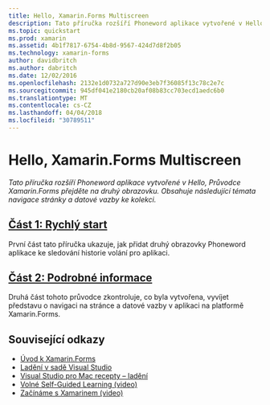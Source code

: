 ```yaml
---
title: Hello, Xamarin.Forms Multiscreen
description: Tato příručka rozšíří Phoneword aplikace vytvořené v Hello, Průvodce Xamarin.Forms přejděte na druhý obrazovku. Obsahuje následující témata navigace stránky a datové vazby ke kolekci.
ms.topic: quickstart
ms.prod: xamarin
ms.assetid: 4b1f7817-6754-4b8d-9567-424d7d8f2b05
ms.technology: xamarin-forms
author: davidbritch
ms.author: dabritch
ms.date: 12/02/2016
ms.openlocfilehash: 2132e1d0732a727d90e3eb7f36085f13c78c2e7c
ms.sourcegitcommit: 945df041e2180cb20af08b83cc703ecd1aedc6b0
ms.translationtype: MT
ms.contentlocale: cs-CZ
ms.lasthandoff: 04/04/2018
ms.locfileid: "30789511"
---
```

# <a name="hello-xamarinforms-multiscreen"></a>Hello, Xamarin.Forms Multiscreen

_Tato příručka rozšíří Phoneword aplikace vytvořené v Hello, Průvodce Xamarin.Forms přejděte na druhý obrazovku. Obsahuje následující témata navigace stránky a datové vazby ke kolekci._

## <a name="part-1-quickstartxamarin-formsget-startedhello-xamarin-forms-multiscreenquickstartmd"></a>[Část 1: Rychlý start](~/xamarin-forms/get-started/hello-xamarin-forms-multiscreen/quickstart.md)

První část tato příručka ukazuje, jak přidat druhý obrazovky Phoneword aplikace ke sledování historie volání pro aplikaci.

## <a name="part-2-deep-divexamarin-formsget-startedhello-xamarin-forms-multiscreendeepdivemd"></a>[Část 2: Podrobné informace](~/xamarin-forms/get-started/hello-xamarin-forms-multiscreen/deepdive.md)

Druhá část tohoto průvodce zkontroluje, co byla vytvořena, vyvíjet představu o navigaci na stránce a datové vazby v aplikaci na platformě Xamarin.Forms.


## <a name="related-links"></a>Související odkazy

- [Úvod k Xamarin.Forms](~/xamarin-forms/get-started/introduction-to-xamarin-forms.md)
- [Ladění v sadě Visual Studio](http://msdn.microsoft.com/library/k0k771bt%28v=vs.90%29.aspx)
- [Visual Studio pro Mac recepty – ladění](https://developer.xamarin.com/recipes/cross-platform/ide/debugging/)
- [Volné Self-Guided Learning (video)](https://university.xamarin.com/self-guided)
- [Začínáme s Xamarinem (video)](https://developer.xamarin.com/videos/)
